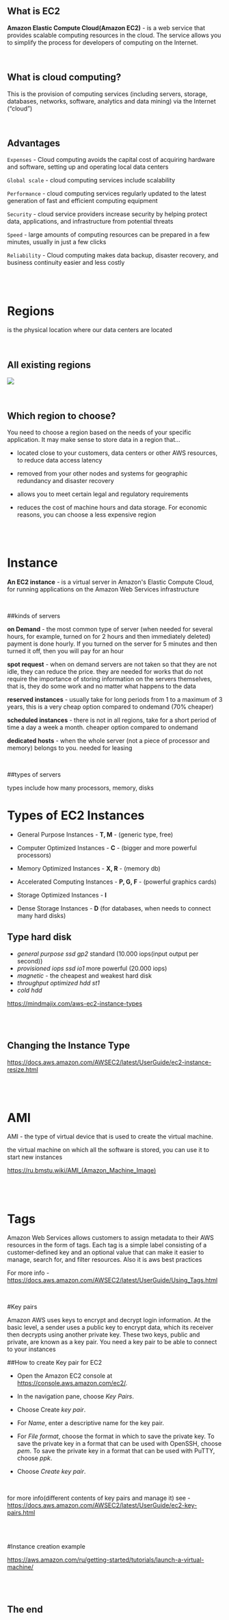 ## What is EC2

**Amazon Elastic Compute Cloud(Amazon EC2)** - is a web service that provides scalable computing resources in the cloud. The service allows you to simplify the process for developers of computing on the Internet.

<br />

## What is cloud computing?

This is the provision of computing services (including servers, storage, databases, networks, software, analytics and data mining) via the Internet (“cloud”)

<br />

## Advantages

`Expenses` - Cloud computing avoids the capital cost of acquiring hardware and software, setting up and operating local data centers

`Global scale` - cloud computing services include scalability

`Performance` - cloud computing services regularly updated to the latest generation of fast and efficient computing equipment

`Security` - cloud service providers increase security by helping protect data, applications, and infrastructure from potential threats

`Speed` - large amounts of computing resources can be prepared in a few minutes, usually in just a few clicks

`Reliability` - Cloud computing makes data backup, disaster recovery, and business continuity easier and less costly

<br /><br />

# Regions

is the physical location where our data centers are located

<br />

## All existing regions

![](/assets/images/aws/regions_aws.png)

<br />

## Which region to choose?

You need to choose a region based on the needs of your specific application.
It may make sense to store data in a region that...

- located close to your customers, data centers or other AWS resources, to reduce data access latency

- removed from your other nodes and systems for geographic redundancy and disaster recovery

- allows you to meet certain legal and regulatory requirements

- reduces the cost of machine hours and data storage. For economic reasons, you can choose a less expensive region

<br /><br />

# Instance

**An EC2 instance** - is a virtual server in Amazon's Elastic Compute Cloud, for running applications on the Amazon Web Services infrastructure

<br />

##kinds of servers

 **on Demand** - the most common type of server (when needed for several hours, for example, turned on for 2 hours and then immediately deleted) payment is done hourly. If you turned on the server for 5 minutes and then turned it off, then you will pay for an hour

 **spot request** - when on demand servers are not taken so that they are not idle, they can reduce the price.
  they are needed for works that do not require the importance of storing information on the servers themselves, that is, they do some work and no matter what happens to the data

 **reserved instances** - usually take for long periods from 1 to a maximum of 3 years, this is a very cheap option compared to ondemand (70% cheaper)

 **scheduled instances** - there is not in all regions, take for a short period of time a day a week a month. cheaper option compared to ondemand

 **dedicated hosts** - when the whole server (not a piece of processor and memory) belongs to you. needed for leasing

<br />

##types of servers

types include how many processors, memory, disks

# Types of EC2 Instances

- General Purpose Instances - **T, M** - (generic type, free)


- Computer Optimized Instances - **C** - (bigger and more powerful processors)

- Memory Optimized Instances - **X, R** - (memory db)

- Accelerated Computing Instances - **P, G, F** - (powerful graphics cards)

- Storage Optimized Instances - **I**
- Dense Storage Instances - **D**
  (for databases, when needs to connect many hard disks)

## Type hard disk
- *general purpose ssd gp2* standard (10.000 iops(input output per second))
- *provisioned iops ssd io1* more powerful (20.000 iops)
- *magnetic* - the cheapest and weakest hard disk
- *throughput optimized hdd st1*
- *cold hdd*

https://mindmajix.com/aws-ec2-instance-types

<br /><br />

## Changing the Instance Type

https://docs.aws.amazon.com/AWSEC2/latest/UserGuide/ec2-instance-resize.html

<br /><br />

# AMI

AMI - the type of virtual device that is used to create the virtual machine.

the virtual machine on which all the software is stored, you can use it to start new instances

https://ru.bmstu.wiki/AMI_(Amazon_Machine_Image)

<br /><br />

# Tags

Amazon Web Services allows customers to assign metadata to their AWS resources in the form of tags. Each tag is a simple label consisting of a customer-defined key and an optional value that can make it easier to manage, search for, and filter resources. Also it is aws best practices

For more info - https://docs.aws.amazon.com/AWSEC2/latest/UserGuide/Using_Tags.html

<br />


#Key pairs

Amazon AWS uses keys to encrypt and decrypt login information. At the basic level, a sender uses a public key to encrypt data, which its receiver then decrypts using another private key. These two keys, public and private, are known as a key pair. You need a key pair to be able to connect to your instances

##How to create Key pair for EC2

- Open the Amazon EC2 console at https://console.aws.amazon.com/ec2/.

- In the navigation pane, choose *Key Pairs*.

- Choose Create *key pair*.

- For *Name*, enter a descriptive name for the key pair.

- For *File format*, choose the format in which to save the private key. To save the private key in a format that can be used with OpenSSH, choose *pem*. To save the private key in a format that can be used with PuTTY, choose *ppk*.

- Choose *Create key pair*.

<br />

for more info(different contents of key pairs and manage it) see -  https://docs.aws.amazon.com/AWSEC2/latest/UserGuide/ec2-key-pairs.html

<br /><br />

#Instance creation example

  https://aws.amazon.com/ru/getting-started/tutorials/launch-a-virtual-machine/


<br /><br />

## The end

<br /><br />
